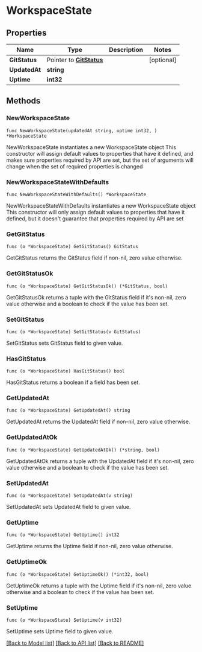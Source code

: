 # WorkspaceState

## Properties

Name | Type | Description | Notes
------------ | ------------- | ------------- | -------------
**GitStatus** | Pointer to [**GitStatus**](GitStatus.md) |  | [optional] 
**UpdatedAt** | **string** |  | 
**Uptime** | **int32** |  | 

## Methods

### NewWorkspaceState

`func NewWorkspaceState(updatedAt string, uptime int32, ) *WorkspaceState`

NewWorkspaceState instantiates a new WorkspaceState object
This constructor will assign default values to properties that have it defined,
and makes sure properties required by API are set, but the set of arguments
will change when the set of required properties is changed

### NewWorkspaceStateWithDefaults

`func NewWorkspaceStateWithDefaults() *WorkspaceState`

NewWorkspaceStateWithDefaults instantiates a new WorkspaceState object
This constructor will only assign default values to properties that have it defined,
but it doesn't guarantee that properties required by API are set

### GetGitStatus

`func (o *WorkspaceState) GetGitStatus() GitStatus`

GetGitStatus returns the GitStatus field if non-nil, zero value otherwise.

### GetGitStatusOk

`func (o *WorkspaceState) GetGitStatusOk() (*GitStatus, bool)`

GetGitStatusOk returns a tuple with the GitStatus field if it's non-nil, zero value otherwise
and a boolean to check if the value has been set.

### SetGitStatus

`func (o *WorkspaceState) SetGitStatus(v GitStatus)`

SetGitStatus sets GitStatus field to given value.

### HasGitStatus

`func (o *WorkspaceState) HasGitStatus() bool`

HasGitStatus returns a boolean if a field has been set.

### GetUpdatedAt

`func (o *WorkspaceState) GetUpdatedAt() string`

GetUpdatedAt returns the UpdatedAt field if non-nil, zero value otherwise.

### GetUpdatedAtOk

`func (o *WorkspaceState) GetUpdatedAtOk() (*string, bool)`

GetUpdatedAtOk returns a tuple with the UpdatedAt field if it's non-nil, zero value otherwise
and a boolean to check if the value has been set.

### SetUpdatedAt

`func (o *WorkspaceState) SetUpdatedAt(v string)`

SetUpdatedAt sets UpdatedAt field to given value.


### GetUptime

`func (o *WorkspaceState) GetUptime() int32`

GetUptime returns the Uptime field if non-nil, zero value otherwise.

### GetUptimeOk

`func (o *WorkspaceState) GetUptimeOk() (*int32, bool)`

GetUptimeOk returns a tuple with the Uptime field if it's non-nil, zero value otherwise
and a boolean to check if the value has been set.

### SetUptime

`func (o *WorkspaceState) SetUptime(v int32)`

SetUptime sets Uptime field to given value.



[[Back to Model list]](../README.md#documentation-for-models) [[Back to API list]](../README.md#documentation-for-api-endpoints) [[Back to README]](../README.md)


